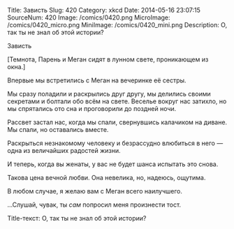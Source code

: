 Title: Зависть 
Slug: 420 
Category: xkcd 
Date: 2014-05-16 23:07:15 
SourceNum: 420 
Image: /comics/0420.png 
MicroImage: /comics/0420_micro.png 
MiniImage: /comics/0420_mini.png 
Description: О, так ты не знал об этой истории? 

Зависть

[Темнота, Парень и Меган сидят в лунном свете, проникающем из окна.]

Впервые мы встретились с Меган на вечеринке её сестры.

Мы сразу поладили и раскрылись друг другу, мы делились своими секретами и болтали обо всём на свете. Веселье вокруг нас затихло, но мы спрятались ото сна и проговорили до поздней ночи.

Рассвет застал нас, когда мы спали, свернувшись калачиком на диване. Мы спали, но оставались вместе.

Раскрыться незнакомому человеку и безрассудно влюбиться в него — одна из величайших радостей жизни.

И теперь, когда вы женаты, у вас не будет шанса испытать это снова.

Такова цена вечной любви. Она невелика, но, надеюсь, ощутима.

В любом случае, я желаю вам с Меган всего наилучшего.

…Слушай, чувак, ты _сам_ попросил меня произнести тост.

Title-текст: О, так ты не знал об этой истории?